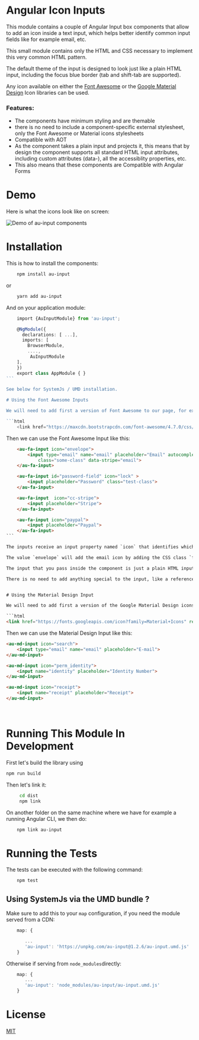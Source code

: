 
# Angular Icon Inputs 

This module contains a couple of Angular Input box components that allow to add an icon inside a text input, which helps better identify common input fields like for example email, etc.

This small module contains only the HTML and CSS necessary to implement this very common HTML pattern. 

The default theme of the input is designed to look just like a plain HTML input, including the focus blue border (tab and shift-tab are supported).

Any icon available on either the [Font Awesome](http://fontawesome.io) or the [Google Material Design](https://material.io/icons/) Icon libraries can be used.

### Features:

- The components have minimum styling and are themable 
- there is no need to include a component-specific external stylesheet, only the Font Awesome or Material icons stylesheets
- Compatible with AOT
- As the component takes a plain input and projects it, this means that by design the component supports all standard HTML input attributes, including custom attributes (data-), all the accessiblity properties, etc.
- This also means that these components are Compatible with Angular Forms 

# Demo 
Here is what the icons look like on screen:

![Demo of au-input components](https://raw.githubusercontent.com/angular-university/au-input/master/images/icons-demo.png)


# Installation

This is how to install the components:

```bash
    npm install au-input
```
or 

```bash
    yarn add au-input
```


And on your application module:

```typescript
    import {AuInputModule} from 'au-input';

    @NgModule({
      declarations: [ ...],
      imports: [
        BrowserModule,
        ....,
         AuInputModule
    ],
    })
    export class AppModule { }
```    

See below for SystemJs / UMD installation.

# Using the Font Awesome Inputs

We will need to add first a version of Font Awesome to our page, for example:

```html
    <link href="https://maxcdn.bootstrapcdn.com/font-awesome/4.7.0/css/font-awesome.min.css" rel="stylesheet">
```

Then we can use the Font Awesome Input like this:

```html
    <au-fa-input icon="envelope">
        <input type="email" name="email" placeholder="Email" autocomplete="off" 
            class="some-class" data-stripe="email">
    </au-fa-input>

    <au-fa-input id="password-field" icon="lock" >
        <input placeholder="Password" class="test-class">
    </au-fa-input>

    <au-fa-input  icon="cc-stripe">
        <input placeholder="Stripe">
    </au-fa-input>

    <au-fa-input icon="paypal">
        <input placeholder="Paypal">
    </au-fa-input>
```    

The inputs receive an input property named `icon` that identifies which Font Awesome icon we want to apply. 

The value `envelope` will add the email icon by adding the CSS class `fa-envelope` to the icon, etc.

The input that you pass inside the component is just a plain HTML input that will be projected inside the component, so all the standard HTML properties of an input apply. 

There is no need to add anything special to the input, like a reference with a given name, add it a special CSS class, etc.  - any plain HTML input will work, including if annotated with other Angular directives.


# Using the Material Design Input

We will need to add first a version of the Google Material Design icons to our page, for example:

```html
<link href="https://fonts.googleapis.com/icon?family=Material+Icons" rel="stylesheet">
```

Then we can use the Material Design Input like this:

```html
<au-md-input icon="search">
    <input type="email" name="email" placeholder="E-mail">
</au-md-input>

<au-md-input icon="perm_identity">
    <input name="identity" placeholder="Identity Number">
</au-md-input>

<au-md-input icon="receipt">
    <input name="receipt" placeholder="Receipt">
</au-md-input>
```
        
# Running This Module In Development

First let's build the library using

```bash
npm run build
```

     
Then let's link it:

```bash
     cd dist
     npm link
```


On another folder on the same machine where we have for example a running Angular CLI, we then do:

```bash
    npm link au-input
```


# Running the Tests 

The tests can be executed with the following command:

```bash
    npm test
```

## Using SystemJs via the UMD bundle ?

Make sure to add this to your `map` configuration, if you need the module served from a CDN:

```javascript
    map: {

       ...
       'au-input': 'https://unpkg.com/au-input@1.2.6/au-input.umd.js'
    }
```

Otherwise if serving from `node_modules`directly:

```javascript
    map: {
       ...
       'au-input': 'node_modules/au-input/au-input.umd.js'
    }
```

# License 

[MIT](https://opensource.org/licenses/MIT)





